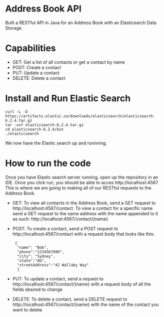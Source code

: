 # Address Book API
Built a RESTful API in Java for an Address Book with an Elasticearch Data Storage. 

# Capabilities
- GET: Get a list of all contacts or get a contact by name
- POST: Create a contact
- PUT: Update a contact
- DELETE: Delete a contact

# Install and Run Elastic Search 
    curl -L -O https://artifacts.elastic.co/downloads/elasticsearch/elasticsearch-6.2.4.tar.gz
    tar -xvf elasticsearch-6.2.4.tar.gz
    cd elasticsearch-6.2.4/bin
    ./elasticsearch
We now have the Elastic search up and runnning.

# How to run the code
Once you have Elastic search server running, open up the repository in an IDE. Once you click run, you should be able to acces http://localhost:4567
This is where we are going to making all of our RESTful requests to the Address Book. 

- GET: To view all contacts in the Address Book, send a GET request to http://localhost:4567/contact. To view a contact for a specific name send a GET request to the same address with the name appended to it as such: http://localhost:4567/contact/{name}

- POST: To create a contact, send a POST request to http://localhost:4567/contact with a request body that looks like this: 
   
			
 	   { 
	    "name": "Bob",
 	    "phone":"1234567890",
	    "city": "Sydney",
	    "state":"AU",
	    "streetAddress":"42 Wallaby Way" 
	    }
      
 
- PUT: To update a contact, send a request to http://localhost:4567/contact/{name} with a request body of all the fields desired to change
 
- DELETE: To delete a contact, send a DELETE request to http://localhost:4567/contact/{name} with the name of the contact you want to delete

